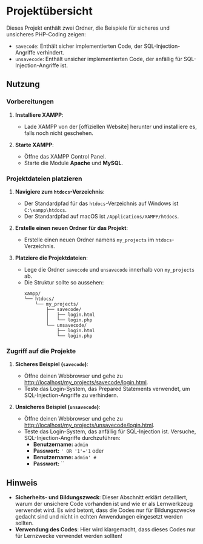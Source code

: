 # Projektübersicht

Dieses Projekt enthält zwei Ordner, die Beispiele für sicheres und unsicheres PHP-Coding zeigen:

- `savecode`: Enthält sicher implementierten Code, der SQL-Injection-Angriffe verhindert.
- `unsavecode`: Enthält unsicher implementierten Code, der anfällig für SQL-Injection-Angriffe ist.

## Nutzung

### Vorbereitungen

1. **Installiere XAMPP**:
   - Lade XAMPP von der [offiziellen Website] herunter und installiere es, falls noch nicht geschehen.

2. **Starte XAMPP**:
   - Öffne das XAMPP Control Panel.
   - Starte die Module **Apache** und **MySQL**.

### Projektdateien platzieren

1. **Navigiere zum `htdocs`-Verzeichnis**:
   - Der Standardpfad für das `htdocs`-Verzeichnis auf Windows ist `C:\xampp\htdocs`.
   - Der Standardpfad auf macOS ist `/Applications/XAMPP/htdocs`.

2. **Erstelle einen neuen Ordner für das Projekt**:
   - Erstelle einen neuen Ordner namens `my_projects` im `htdocs`-Verzeichnis.

3. **Platziere die Projektdateien**:
   - Lege die Ordner `savecode` und `unsavecode` innerhalb von `my_projects` ab.
   - Die Struktur sollte so aussehen:
     ```
     xampp/
     └── htdocs/
         └── my_projects/
             ├── savecode/
             │   ├── login.html
             │   └── login.php
             └── unsavecode/
                 ├── login.html
                 └── login.php
     ```

### Zugriff auf die Projekte

1. **Sicheres Beispiel (`savecode`)**:
   - Öffne deinen Webbrowser und gehe zu [http://localhost/my_projects/savecode/login.html](http://localhost/my_projects/savecode/login.html).
   - Teste das Login-System, das Prepared Statements verwendet, um SQL-Injection-Angriffe zu verhindern.

2. **Unsicheres Beispiel (`unsavecode`)**:
   - Öffne deinen Webbrowser und gehe zu [http://localhost/my_projects/unsavecode/login.html](http://localhost/my_projects/unsavecode/login.html).
   - Teste das Login-System, das anfällig für SQL-Injection ist. Versuche, SQL-Injection-Angriffe durchzuführen:
     - **Benutzername:** `admin`
     - **Passwort:** `' OR '1'='1`
     oder
     - **Benutzername:** `admin' #`
     - **Passwort:** ``

## Hinweis

- **Sicherheits- und Bildungszweck**: Dieser Abschnitt erklärt detailliert, warum der unsichere Code vorhanden ist und wie er als Lernwerkzeug verwendet wird. Es wird betont, dass die Codes nur für Bildungszwecke gedacht sind und nicht in echten Anwendungen eingesetzt werden sollten.
- **Verwendung des Codes**: Hier wird klargemacht, dass dieses Codes nur für Lernzwecke verwendet werden sollten!
